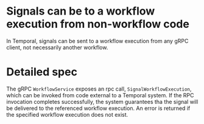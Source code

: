 # Signals can be to a workflow execution from non-workflow code

In Temporal, signals can be sent to a workflow execution from any gRPC client,
not necessarily another workflow.

# Detailed spec

The gRPC `WorkflowService` exposes an rpc call, `SignalWorkflowExecution`, which
can be invoked from code external to a Temporal system. If the RPC invocation
completes successfully, the system guarantees tha the signal will be delivered
to the referenced workflow execution. An error is returned if the specified
workflow execution does not exist.
